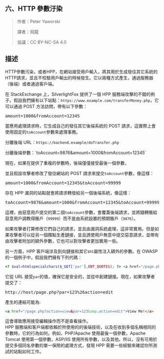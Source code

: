 ## **六、HTTP 參數汙染**

>作者：Peter Yaworski
>
>譯者：飛龍
>
>協議：CC BY-NC-SA 4.0

## **描述**
HTTP參數污染，或者HPP，在網站接受用戶輸入，將其用於生成發往其它系統的HTTP請求，並且不校驗用戶輸出的時候發生。它以兩種方式產生，通過服務器（後端）或者通過客戶端。
<p>

在 StackExchange 上，SilverlightFox 提供了一個 HPP 服務端攻擊的不錯的例子。假設我們擁有以下站點：`https://www.example.com/transferMoney.php`，它可以通過 POST 方法訪問，帶有以下參數：

<pre>
amount=1000&fromAccount=12345
</pre>

當應用處理請求時，它生成自己的發往其它後端系統的 POST 請求，這實際上會使用固定的`toAccount`參數來處理事務。

分離後端 URL：`https://backend.example/doTransfer.php`
<p>
分離後端參數：`toAccount=9876&amount=1000&fromAccount=12345`
<p>
現在，如果在提供了重複的參數時，後端僅僅接受最後一個參數，

並且假設攻擊者修改了發往網站的 POST 請求來提交`toAccount`參數，像這樣：

<pre>
amount=1000&fromAccount=12345&toAccount=99999
</pre>
存在 HPP 漏洞的站點就會將請求轉發給另一個後端系統，像這樣：
<pre>
toAccount=9876&amount=1000&fromAccount=12345&toAccount=99999
</pre>

這裡，由惡意用戶提交的第二個`toAccount`參數，會覆蓋後端請求，並將錢轉賬給惡意用戶調教得賬戶（`99999`）而不是由系統設置的預期賬戶（`9876`）。
<p>
如果攻擊者打算修改它們自己的請求，並且由漏洞系統處理，這非常實用。但是如果攻擊者可以從另一個攢點生產鏈接，並且誘使用戶無意中提交惡意請求，並帶有由攻擊者附加的額外參數，它也可以對攻擊者更加實用一些。
<p>
另一方面，HPP 客戶端涉及到向鏈接和其它src屬性注入額外的參數。在 OWASP 的一個例子中，假設我們擁有下列代碼：

```php
<? $val=htmlspecialchars($_GET['par'],ENT_QUOTES); ?> <a href="/page.php?action=view&par='.<?=$val?>.'">View Me!</a>
```

它從 URL 接受`par`的值，確保它是安全的，並從中創建鏈接。現在，如果攻擊者提交了：
<pre>
http://host/page.php?par=123%26action=edit
</pre>

產生的連結可能為:
```html
<a href="/page.php?action=view&par=123&amp;action=edit">View Me!</a>
```

這會導致應用接受編輯操作而不是查看操作。
<br >
HPP 服務端和客戶端都依賴於所使用的的後端技術，以及在收到多個名稱相同的參數時，它的行為如何。例如，PHP/Apache 使用最後一個參數，Apache Tomcat 使用第一個參數，ASP/IIS 使用所有參數，以及其他。所以，沒有可用於提交多個同名參數的單一保險的處理方式，發現 HPP 需要一些經驗來確認你所測試的站點如何工作。